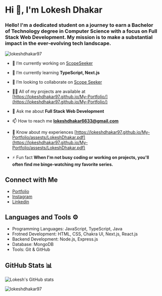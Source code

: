 <h1 align="flex-start">Hi 👋, I'm Lokesh Dhakar</h1>
<h3 align="flex-start">Hello! I'm a dedicated student on a journey to earn a Bachelor of Technology degree in Computer Science with a focus on Full Stack Web Development. My mission is to make a substantial impact in the ever-evolving tech landscape.</h3>

<p align="left"> <img src="https://komarev.com/ghpvc/?username=lokeshdhakar97&label=Profile%20views&color=0e75b6&style=flat" alt="lokeshdhakar97" /> </p>

- 🔭 I’m currently working on [ScopeSeeker](https://github.com/scopeseeker/scopeseeker-frontend)

- 🌱 I’m currently learning **TypeScript, Next.js**

- 👯 I’m looking to collaborate on [Scope Seeker](https://github.com/scopeseeker/scopeseeker-frontend)

- 👨‍💻 All of my projects are available at [https://lokeshdhakar97.github.io/My-Portfolio/](https://lokeshdhakar97.github.io/My-Portfolio/)

- 💬 Ask me about **Full Stack Web Development**

- 📫 How to reach me **lokeshdhakar6633@gmail.com**

- 📄 Know about my experiences [https://lokeshdhakar97.github.io/My-Portfolio/assests/LokeshDhakar.pdf](https://lokeshdhakar97.github.io/My-Portfolio/assests/LokeshDhakar.pdf)

- ⚡ Fun fact **When I'm not busy coding or working on projects, you'll often find me binge-watching my favorite series.**


## Connect with Me
- [Portfolio](https://lokeshdhakar97.github.io/My-Portfolio/) <br/>
- [Instagram](https://www.instagram.com/developer_lokesh/) <br/>
- [Linkedin](https://www.linkedin.com/in/lokesh-dhakar/) <br/>

## Languages and Tools ⚙️
* Programming Languages: JavaScript, TypeScript, Java
* Frotned Development: HTML, CSS, Chakra UI, Next.js, React.js
* Backend Development: Node.js, Express.js
* Database: MongoDB
* Tools: Git & GitHub

## GitHub Stats 📊
![Lokesh's GitHub stats](https://github-profile-summary-cards.vercel.app/api/cards/profile-details?username=lokeshdhakar97&theme=dark&hide_border=true)<br>

<p><img align="center" src="https://github-readme-streak-stats.herokuapp.com/?user=lokeshdhakar97&theme=dark&hide_border=true" alt="lokeshdhakar97" /></p>

